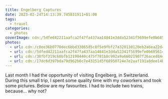```yaml
---
title: Engelberg Captures
date: 2023-02-24T14:13:39.745831911+01:00
tags:
  - travel
categories:
  - photos
coverImage: cdn:/5dfed42211aafca2f47fa437aa14841e3dda52341f5699efe0b6856149bb9e8d
photos:
  - url: cdn:/c0ee36b0770dec6bbd33865d5c8f5e9fbf27a320130120eb2a6ea22d484c25aa
  - url: cdn:/5dfed42211aafca2f47fa437aa14841e3dda52341f5699efe0b6856149bb9e8d
  - url: cdn:/38fbf319c60bfb12190440c475f781b8c992a9a66021907f26aced84db7085cc
  - url: cdn:/17dc6d397bda79d962b6c7e43251d5f68950724e7e2aaf191a8dee14b2f8c80c
---
```


Last month I had the opportunity of visiting Engelberg, in Switzerland. During this small trip, I spent some quality time with my coworkers and took some pictures. Below are my favourites. I had to include two trains, because... why not?

<style>
.fg-2023-02-24-engelberg-captures {
  grid-template-columns: repeat(3, 1fr);
  grid-template-areas:
    "a b c"
    "d d d"
}

.fg-2023-02-24-engelberg-captures > *:nth-child(1) { grid-area: a; }
.fg-2023-02-24-engelberg-captures > *:nth-child(2) { grid-area: b; }
.fg-2023-02-24-engelberg-captures > *:nth-child(3) { grid-area: c; }
.fg-2023-02-24-engelberg-captures > *:nth-child(4) { grid-area: d; }
</style>

